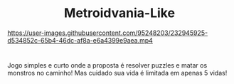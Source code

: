 <h1 align="center">
Metroidvania-Like 
</h1> 

https://user-images.githubusercontent.com/95248203/232945925-d534852c-65b4-46dc-af8a-e6a4399e9aea.mp4

#

Jogo simples e curto onde a proposta é resolver puzzles e matar os monstros no caminho! Mas cuidado sua vida é limitada em apenas 5 vidas!
